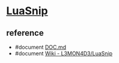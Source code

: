 # [LuaSnip](https://github.com/L3MON4D3/LuaSnip)

## reference

- #document [DOC.md](https://github.com/L3MON4D3/LuaSnip/blob/master/DOC.md)
- #document [Wiki - L3MON4D3/LuaSnip](https://github.com/L3MON4D3/LuaSnip/wiki)

